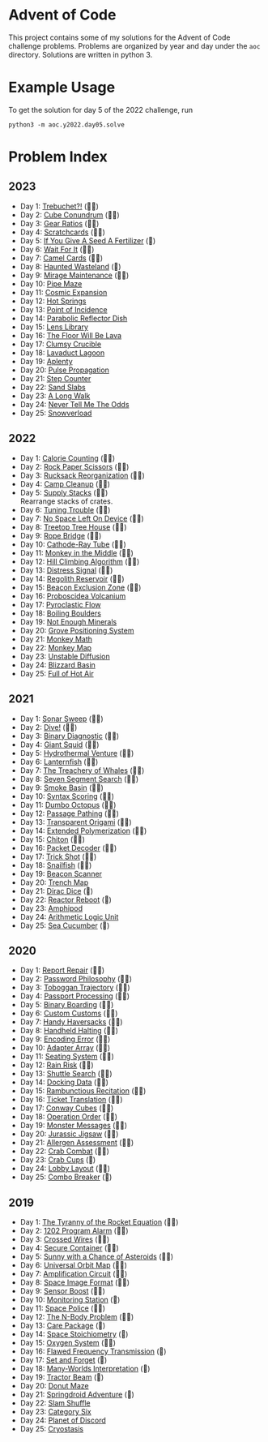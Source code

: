 # Advent of Code

This project contains some of my solutions for the Advent of Code challenge problems. 
Problems are organized by year and day under the `aoc` directory. 
Solutions are written in python 3.

# Example Usage
To get the solution for day 5 of the 2022 challenge, run
```
python3 -m aoc.y2022.day05.solve
```

# Problem Index

## 2023

- Day 1: [Trebuchet?!](https://adventofcode.com/2023/day/1) (🌟🌟)
- Day 2: [Cube Conundrum](https://adventofcode.com/2023/day/2) (🌟🌟)
- Day 3: [Gear Ratios](https://adventofcode.com/2023/day/3) (🌟🌟)
- Day 4: [Scratchcards](https://adventofcode.com/2023/day/4) (🌟🌟)
- Day 5: [If You Give A Seed A Fertilizer](https://adventofcode.com/2023/day/5) (🌟)
- Day 6: [Wait For It](https://adventofcode.com/2023/day/6) (🌟🌟)
- Day 7: [Camel Cards](https://adventofcode.com/2023/day/7) (🌟🌟)
- Day 8: [Haunted Wasteland](https://adventofcode.com/2023/day/8) (🌟)
- Day 9: [Mirage Maintenance](https://adventofcode.com/2023/day/9) (🌟🌟)
- Day 10: [Pipe Maze](https://adventofcode.com/2023/day/10)
- Day 11: [Cosmic Expansion](https://adventofcode.com/2023/day/11)
- Day 12: [Hot Springs](https://adventofcode.com/2023/day/12)
- Day 13: [Point of Incidence](https://adventofcode.com/2023/day/13)
- Day 14: [Parabolic Reflector Dish](https://adventofcode.com/2023/day/14)
- Day 15: [Lens Library](https://adventofcode.com/2023/day/15)
- Day 16: [The Floor Will Be Lava](https://adventofcode.com/2023/day/16)
- Day 17: [Clumsy Crucible](https://adventofcode.com/2023/day/17)
- Day 18: [Lavaduct Lagoon](https://adventofcode.com/2023/day/18)
- Day 19: [Aplenty](https://adventofcode.com/2023/day/19)
- Day 20: [Pulse Propagation](https://adventofcode.com/2023/day/20)
- Day 21: [Step Counter](https://adventofcode.com/2023/day/21)
- Day 22: [Sand Slabs](https://adventofcode.com/2023/day/22)
- Day 23: [A Long Walk](https://adventofcode.com/2023/day/23)
- Day 24: [Never Tell Me The Odds](https://adventofcode.com/2023/day/24)
- Day 25: [Snowverload](https://adventofcode.com/2023/day/25)

## 2022

- Day 1: [Calorie Counting](https://adventofcode.com/2022/day/1) (🌟🌟)
- Day 2: [Rock Paper Scissors](https://adventofcode.com/2022/day/2) (🌟🌟)
- Day 3: [Rucksack Reorganization](https://adventofcode.com/2022/day/3) (🌟🌟)
- Day 4: [Camp Cleanup](https://adventofcode.com/2022/day/4) (🌟🌟)
- Day 5: [Supply Stacks](https://adventofcode.com/2022/day/5) (🌟🌟)  
  Rearrange stacks of crates.
- Day 6: [Tuning Trouble](https://adventofcode.com/2022/day/6) (🌟🌟)
- Day 7: [No Space Left On Device](https://adventofcode.com/2022/day/7) (🌟🌟)
- Day 8: [Treetop Tree House](https://adventofcode.com/2022/day/8) (🌟🌟)
- Day 9: [Rope Bridge](https://adventofcode.com/2022/day/9) (🌟🌟)
- Day 10: [Cathode-Ray Tube](https://adventofcode.com/2022/day/10) (🌟🌟)
- Day 11: [Monkey in the Middle](https://adventofcode.com/2022/day/11) (🌟🌟)
- Day 12: [Hill Climbing Algorithm](https://adventofcode.com/2022/day/12) (🌟🌟)
- Day 13: [Distress Signal](https://adventofcode.com/2022/day/13) (🌟🌟)
- Day 14: [Regolith Reservoir](https://adventofcode.com/2022/day/14) (🌟🌟)
- Day 15: [Beacon Exclusion Zone](https://adventofcode.com/2022/day/15) (🌟🌟)
- Day 16: [Proboscidea Volcanium](https://adventofcode.com/2022/day/16)
- Day 17: [Pyroclastic Flow](https://adventofcode.com/2022/day/17)
- Day 18: [Boiling Boulders](https://adventofcode.com/2022/day/18)
- Day 19: [Not Enough Minerals](https://adventofcode.com/2022/day/19)
- Day 20: [Grove Positioning System](https://adventofcode.com/2022/day/20)
- Day 21: [Monkey Math](https://adventofcode.com/2022/day/21)
- Day 22: [Monkey Map](https://adventofcode.com/2022/day/22)
- Day 23: [Unstable Diffusion](https://adventofcode.com/2022/day/23)
- Day 24: [Blizzard Basin](https://adventofcode.com/2022/day/24)
- Day 25: [Full of Hot Air](https://adventofcode.com/2022/day/25)

## 2021

- Day 1: [Sonar Sweep](https://adventofcode.com/2021/day/1) (🌟🌟)
- Day 2: [Dive!](https://adventofcode.com/2021/day/2) (🌟🌟)
- Day 3: [Binary Diagnostic](https://adventofcode.com/2021/day/3) (🌟🌟)
- Day 4: [Giant Squid](https://adventofcode.com/2021/day/4) (🌟🌟)
- Day 5: [Hydrothermal Venture](https://adventofcode.com/2021/day/5) (🌟🌟)
- Day 6: [Lanternfish](https://adventofcode.com/2021/day/6) (🌟🌟)
- Day 7: [The Treachery of Whales](https://adventofcode.com/2021/day/7) (🌟🌟)
- Day 8: [Seven Segment Search](https://adventofcode.com/2021/day/8) (🌟🌟)
- Day 9: [Smoke Basin](https://adventofcode.com/2021/day/9) (🌟🌟)
- Day 10: [Syntax Scoring](https://adventofcode.com/2021/day/10) (🌟🌟)
- Day 11: [Dumbo Octopus](https://adventofcode.com/2021/day/11) (🌟🌟)
- Day 12: [Passage Pathing](https://adventofcode.com/2021/day/12) (🌟🌟)
- Day 13: [Transparent Origami](https://adventofcode.com/2021/day/13) (🌟🌟)
- Day 14: [Extended Polymerization](https://adventofcode.com/2021/day/14) (🌟🌟)
- Day 15: [Chiton](https://adventofcode.com/2021/day/15) (🌟🌟)
- Day 16: [Packet Decoder](https://adventofcode.com/2021/day/16) (🌟🌟)
- Day 17: [Trick Shot](https://adventofcode.com/2021/day/17) (🌟🌟)
- Day 18: [Snailfish](https://adventofcode.com/2021/day/18) (🌟🌟)
- Day 19: [Beacon Scanner](https://adventofcode.com/2021/day/19)
- Day 20: [Trench Map](https://adventofcode.com/2021/day/20)
- Day 21: [Dirac Dice](https://adventofcode.com/2021/day/21) (🌟)
- Day 22: [Reactor Reboot](https://adventofcode.com/2021/day/22) (🌟)
- Day 23: [Amphipod](https://adventofcode.com/2021/day/23)
- Day 24: [Arithmetic Logic Unit](https://adventofcode.com/2021/day/24)
- Day 25: [Sea Cucumber](https://adventofcode.com/2021/day/25) (🌟)

## 2020

- Day 1: [Report Repair](https://adventofcode.com/2020/day/1) (🌟🌟)
- Day 2: [Password Philosophy](https://adventofcode.com/2020/day/2) (🌟🌟)
- Day 3: [Toboggan Trajectory](https://adventofcode.com/2020/day/3) (🌟🌟)
- Day 4: [Passport Processing](https://adventofcode.com/2020/day/4) (🌟🌟)
- Day 5: [Binary Boarding](https://adventofcode.com/2020/day/5) (🌟🌟)
- Day 6: [Custom Customs](https://adventofcode.com/2020/day/6) (🌟🌟)
- Day 7: [Handy Haversacks](https://adventofcode.com/2020/day/7) (🌟🌟)
- Day 8: [Handheld Halting](https://adventofcode.com/2020/day/8) (🌟🌟)
- Day 9: [Encoding Error](https://adventofcode.com/2020/day/9) (🌟🌟)
- Day 10: [Adapter Array](https://adventofcode.com/2020/day/10) (🌟🌟)
- Day 11: [Seating System](https://adventofcode.com/2020/day/11) (🌟🌟)
- Day 12: [Rain Risk](https://adventofcode.com/2020/day/12) (🌟🌟)
- Day 13: [Shuttle Search](https://adventofcode.com/2020/day/13) (🌟🌟)
- Day 14: [Docking Data](https://adventofcode.com/2020/day/14) (🌟🌟)
- Day 15: [Rambunctious Recitation](https://adventofcode.com/2020/day/15) (🌟🌟)
- Day 16: [Ticket Translation](https://adventofcode.com/2020/day/16) (🌟🌟)
- Day 17: [Conway Cubes](https://adventofcode.com/2020/day/17) (🌟🌟)
- Day 18: [Operation Order](https://adventofcode.com/2020/day/18) (🌟🌟)
- Day 19: [Monster Messages](https://adventofcode.com/2020/day/19) (🌟🌟)
- Day 20: [Jurassic Jigsaw](https://adventofcode.com/2020/day/20) (🌟🌟)
- Day 21: [Allergen Assessment](https://adventofcode.com/2020/day/21) (🌟🌟)
- Day 22: [Crab Combat](https://adventofcode.com/2020/day/22) (🌟🌟)
- Day 23: [Crab Cups](https://adventofcode.com/2020/day/23) (🌟)
- Day 24: [Lobby Layout](https://adventofcode.com/2020/day/24) (🌟🌟)
- Day 25: [Combo Breaker](https://adventofcode.com/2020/day/25) (🌟)

## 2019

- Day 1: [The Tyranny of the Rocket Equation](https://adventofcode.com/2019/day/1) (🌟🌟)
- Day 2: [1202 Program Alarm](https://adventofcode.com/2019/day/2) (🌟🌟)
- Day 3: [Crossed Wires](https://adventofcode.com/2019/day/3) (🌟🌟)
- Day 4: [Secure Container](https://adventofcode.com/2019/day/4) (🌟🌟)
- Day 5: [Sunny with a Chance of Asteroids](https://adventofcode.com/2019/day/5) (🌟🌟)
- Day 6: [Universal Orbit Map](https://adventofcode.com/2019/day/6) (🌟🌟)
- Day 7: [Amplification Circuit](https://adventofcode.com/2019/day/7) (🌟🌟)
- Day 8: [Space Image Format](https://adventofcode.com/2019/day/8) (🌟🌟)
- Day 9: [Sensor Boost](https://adventofcode.com/2019/day/9) (🌟🌟)
- Day 10: [Monitoring Station](https://adventofcode.com/2019/day/10) (🌟)
- Day 11: [Space Police](https://adventofcode.com/2019/day/11) (🌟🌟)
- Day 12: [The N-Body Problem](https://adventofcode.com/2019/day/12) (🌟🌟)
- Day 13: [Care Package](https://adventofcode.com/2019/day/13) (🌟)
- Day 14: [Space Stoichiometry](https://adventofcode.com/2019/day/14) (🌟)
- Day 15: [Oxygen System](https://adventofcode.com/2019/day/15) (🌟🌟)
- Day 16: [Flawed Frequency Transmission](https://adventofcode.com/2019/day/16) (🌟)
- Day 17: [Set and Forget](https://adventofcode.com/2019/day/17) (🌟)
- Day 18: [Many-Worlds Interpretation](https://adventofcode.com/2019/day/18) (🌟)
- Day 19: [Tractor Beam](https://adventofcode.com/2019/day/19) (🌟)
- Day 20: [Donut Maze](https://adventofcode.com/2019/day/20)
- Day 21: [Springdroid Adventure](https://adventofcode.com/2019/day/21) (🌟)
- Day 22: [Slam Shuffle](https://adventofcode.com/2019/day/22)
- Day 23: [Category Six](https://adventofcode.com/2019/day/23)
- Day 24: [Planet of Discord](https://adventofcode.com/2019/day/24)
- Day 25: [Cryostasis](https://adventofcode.com/2019/day/25)
